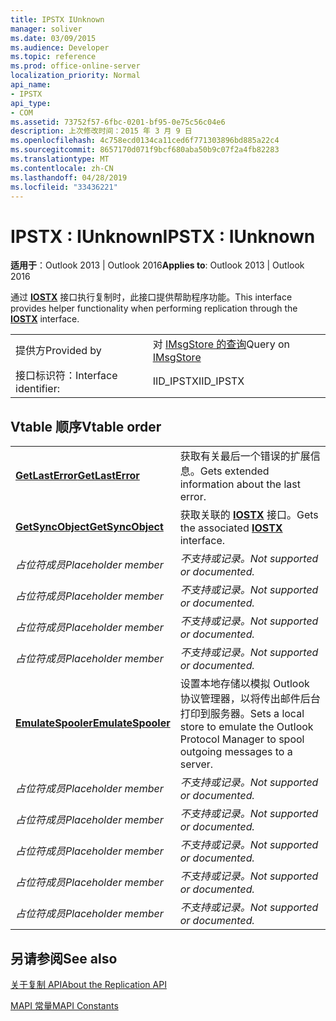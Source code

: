 ```yaml
---
title: IPSTX IUnknown
manager: soliver
ms.date: 03/09/2015
ms.audience: Developer
ms.topic: reference
ms.prod: office-online-server
localization_priority: Normal
api_name:
- IPSTX
api_type:
- COM
ms.assetid: 73752f57-6fbc-0201-bf95-0e75c56c04e6
description: 上次修改时间：2015 年 3 月 9 日
ms.openlocfilehash: 4c758ecd0134ca11ced6f771303896bd885a22c4
ms.sourcegitcommit: 8657170d071f9bcf680aba50b9c07f2a4fb82283
ms.translationtype: MT
ms.contentlocale: zh-CN
ms.lasthandoff: 04/28/2019
ms.locfileid: "33436221"
---
```

# <a name="ipstx--iunknown"></a><span data-ttu-id="e4d73-103">IPSTX : IUnknown</span><span class="sxs-lookup"><span data-stu-id="e4d73-103">IPSTX : IUnknown</span></span>

  
  
<span data-ttu-id="e4d73-104">**适用于**：Outlook 2013 | Outlook 2016</span><span class="sxs-lookup"><span data-stu-id="e4d73-104">**Applies to**: Outlook 2013 | Outlook 2016</span></span> 
  
<span data-ttu-id="e4d73-105">通过 **[IOSTX](iostxiunknown.md)** 接口执行复制时，此接口提供帮助程序功能。</span><span class="sxs-lookup"><span data-stu-id="e4d73-105">This interface provides helper functionality when performing replication through the **[IOSTX](iostxiunknown.md)** interface.</span></span> 
  
|||
|:-----|:-----|
|<span data-ttu-id="e4d73-106">提供方</span><span class="sxs-lookup"><span data-stu-id="e4d73-106">Provided by</span></span>  <br/> |<span data-ttu-id="e4d73-107">对 [IMsgStore 的查询](imsgstoreimapiprop.md)</span><span class="sxs-lookup"><span data-stu-id="e4d73-107">Query on [IMsgStore](imsgstoreimapiprop.md)</span></span> <br/> |
|<span data-ttu-id="e4d73-108">接口标识符：</span><span class="sxs-lookup"><span data-stu-id="e4d73-108">Interface identifier:</span></span>  <br/> |<span data-ttu-id="e4d73-109">IID_IPSTX</span><span class="sxs-lookup"><span data-stu-id="e4d73-109">IID_IPSTX</span></span>  <br/> |
   
## <a name="vtable-order"></a><span data-ttu-id="e4d73-110">Vtable 顺序</span><span class="sxs-lookup"><span data-stu-id="e4d73-110">Vtable order</span></span>

|||
|:-----|:-----|
|<span data-ttu-id="e4d73-111">**[GetLastError](ipstx-getlasterror.md)**</span><span class="sxs-lookup"><span data-stu-id="e4d73-111">**[GetLastError](ipstx-getlasterror.md)**</span></span> <br/> |<span data-ttu-id="e4d73-112">获取有关最后一个错误的扩展信息。</span><span class="sxs-lookup"><span data-stu-id="e4d73-112">Gets extended information about the last error.</span></span>  <br/> |
|<span data-ttu-id="e4d73-113">**[GetSyncObject](ipstx-getsyncobject.md)**</span><span class="sxs-lookup"><span data-stu-id="e4d73-113">**[GetSyncObject](ipstx-getsyncobject.md)**</span></span> <br/> |<span data-ttu-id="e4d73-114">获取关联的 **[IOSTX](iostxiunknown.md)** 接口。</span><span class="sxs-lookup"><span data-stu-id="e4d73-114">Gets the associated **[IOSTX](iostxiunknown.md)** interface.</span></span>  <br/> |
| <span data-ttu-id="e4d73-115">*占位符成员*</span><span class="sxs-lookup"><span data-stu-id="e4d73-115">*Placeholder member*</span></span>  <br/> | <span data-ttu-id="e4d73-116">*不支持或记录。*</span><span class="sxs-lookup"><span data-stu-id="e4d73-116">*Not supported or documented.*</span></span>  <br/> |
| <span data-ttu-id="e4d73-117">*占位符成员*</span><span class="sxs-lookup"><span data-stu-id="e4d73-117">*Placeholder member*</span></span>  <br/> | <span data-ttu-id="e4d73-118">*不支持或记录。*</span><span class="sxs-lookup"><span data-stu-id="e4d73-118">*Not supported or documented.*</span></span>  <br/> |
| <span data-ttu-id="e4d73-119">*占位符成员*</span><span class="sxs-lookup"><span data-stu-id="e4d73-119">*Placeholder member*</span></span>  <br/> | <span data-ttu-id="e4d73-120">*不支持或记录。*</span><span class="sxs-lookup"><span data-stu-id="e4d73-120">*Not supported or documented.*</span></span>  <br/> |
| <span data-ttu-id="e4d73-121">*占位符成员*</span><span class="sxs-lookup"><span data-stu-id="e4d73-121">*Placeholder member*</span></span>  <br/> | <span data-ttu-id="e4d73-122">*不支持或记录。*</span><span class="sxs-lookup"><span data-stu-id="e4d73-122">*Not supported or documented.*</span></span>  <br/> |
|<span data-ttu-id="e4d73-123">**[EmulateSpooler](ipstx-emulatespooler.md)**</span><span class="sxs-lookup"><span data-stu-id="e4d73-123">**[EmulateSpooler](ipstx-emulatespooler.md)**</span></span> <br/> |<span data-ttu-id="e4d73-124">设置本地存储以模拟 Outlook 协议管理器，以将传出邮件后台打印到服务器。</span><span class="sxs-lookup"><span data-stu-id="e4d73-124">Sets a local store to emulate the Outlook Protocol Manager to spool outgoing messages to a server.</span></span>  <br/> |
| <span data-ttu-id="e4d73-125">*占位符成员*</span><span class="sxs-lookup"><span data-stu-id="e4d73-125">*Placeholder member*</span></span>  <br/> | <span data-ttu-id="e4d73-126">*不支持或记录。*</span><span class="sxs-lookup"><span data-stu-id="e4d73-126">*Not supported or documented.*</span></span>  <br/> |
| <span data-ttu-id="e4d73-127">*占位符成员*</span><span class="sxs-lookup"><span data-stu-id="e4d73-127">*Placeholder member*</span></span>  <br/> | <span data-ttu-id="e4d73-128">*不支持或记录。*</span><span class="sxs-lookup"><span data-stu-id="e4d73-128">*Not supported or documented.*</span></span>  <br/> |
| <span data-ttu-id="e4d73-129">*占位符成员*</span><span class="sxs-lookup"><span data-stu-id="e4d73-129">*Placeholder member*</span></span>  <br/> | <span data-ttu-id="e4d73-130">*不支持或记录。*</span><span class="sxs-lookup"><span data-stu-id="e4d73-130">*Not supported or documented.*</span></span>  <br/> |
| <span data-ttu-id="e4d73-131">*占位符成员*</span><span class="sxs-lookup"><span data-stu-id="e4d73-131">*Placeholder member*</span></span>  <br/> | <span data-ttu-id="e4d73-132">*不支持或记录。*</span><span class="sxs-lookup"><span data-stu-id="e4d73-132">*Not supported or documented.*</span></span>  <br/> |
| <span data-ttu-id="e4d73-133">*占位符成员*</span><span class="sxs-lookup"><span data-stu-id="e4d73-133">*Placeholder member*</span></span>  <br/> | <span data-ttu-id="e4d73-134">*不支持或记录。*</span><span class="sxs-lookup"><span data-stu-id="e4d73-134">*Not supported or documented.*</span></span>  <br/> |
   
## <a name="see-also"></a><span data-ttu-id="e4d73-135">另请参阅</span><span class="sxs-lookup"><span data-stu-id="e4d73-135">See also</span></span>



[<span data-ttu-id="e4d73-136">关于复制 API</span><span class="sxs-lookup"><span data-stu-id="e4d73-136">About the Replication API</span></span>](about-the-replication-api.md)
  
[<span data-ttu-id="e4d73-137">MAPI 常量</span><span class="sxs-lookup"><span data-stu-id="e4d73-137">MAPI Constants</span></span>](mapi-constants.md)


